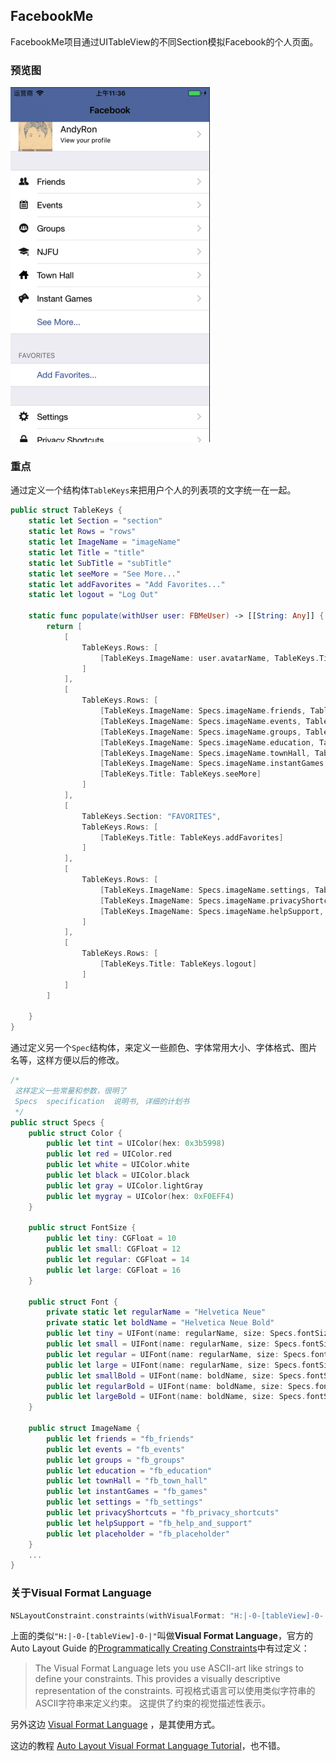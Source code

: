 FacebookMe
--------

FacebookMe项目通过UITableView的不同Section模拟Facebook的个人页面。



### 预览图

![](FacebookMe.jpg)



### 重点

通过定义一个结构体`TableKeys`来把用户个人的列表项的文字统一在一起。

```swift
public struct TableKeys {
    static let Section = "section"
    static let Rows = "rows"
    static let ImageName = "imageName"
    static let Title = "title"
    static let SubTitle = "subTitle"
    static let seeMore = "See More..."
    static let addFavorites = "Add Favorites..."
    static let logout = "Log Out"
    
    static func populate(withUser user: FBMeUser) -> [[String: Any]] {
        return [
            [
                TableKeys.Rows: [
                    [TableKeys.ImageName: user.avatarName, TableKeys.Title: user.name, TableKeys.SubTitle: "View your profile"]
                ]
            ],
            [
                TableKeys.Rows: [
                    [TableKeys.ImageName: Specs.imageName.friends, TableKeys.Title: "Friends"],
                    [TableKeys.ImageName: Specs.imageName.events, TableKeys.Title: "Events"],
                    [TableKeys.ImageName: Specs.imageName.groups, TableKeys.Title: "Groups"],
                    [TableKeys.ImageName: Specs.imageName.education, TableKeys.Title: user.education],
                    [TableKeys.ImageName: Specs.imageName.townHall, TableKeys.Title: "Town Hall"],
                    [TableKeys.ImageName: Specs.imageName.instantGames, TableKeys.Title: "Instant Games"],
                    [TableKeys.Title: TableKeys.seeMore]
                ]
            ],
            [
                TableKeys.Section: "FAVORITES",
                TableKeys.Rows: [
                    [TableKeys.Title: TableKeys.addFavorites]
                ]
            ],
            [
                TableKeys.Rows: [
                    [TableKeys.ImageName: Specs.imageName.settings, TableKeys.Title: "Settings"],
                    [TableKeys.ImageName: Specs.imageName.privacyShortcuts, TableKeys.Title: "Privacy Shortcuts"],
                    [TableKeys.ImageName: Specs.imageName.helpSupport, TableKeys.Title: "Help and Support"]
                ]
            ],
            [
                TableKeys.Rows: [
                    [TableKeys.Title: TableKeys.logout]
                ]
            ]
        ]
        
    }
}
```



通过定义另一个`Spec`结构体，来定义一些颜色、字体常用大小、字体格式、图片名等，这样方便以后的修改。

```swift
/*
 这样定义一些常量和参数，很明了
 Specs  specification  说明书, 详细的计划书
 */
public struct Specs {
    public struct Color {
        public let tint = UIColor(hex: 0x3b5998)
        public let red = UIColor.red
        public let white = UIColor.white
        public let black = UIColor.black
        public let gray = UIColor.lightGray
        public let mygray = UIColor(hex: 0xF0EFF4)
    }
    
    public struct FontSize {
        public let tiny: CGFloat = 10
        public let small: CGFloat = 12
        public let regular: CGFloat = 14
        public let large: CGFloat = 16
    }
    
    public struct Font {
        private static let regularName = "Helvetica Neue"
        private static let boldName = "Helvetica Neue Bold"
        public let tiny = UIFont(name: regularName, size: Specs.fontSize.tiny)
        public let small = UIFont(name: regularName, size: Specs.fontSize.small)
        public let regular = UIFont(name: regularName, size: Specs.fontSize.regular)
        public let large = UIFont(name: regularName, size: Specs.fontSize.large)
        public let smallBold = UIFont(name: boldName, size: Specs.fontSize.small)
        public let regularBold = UIFont(name: boldName, size: Specs.fontSize.regular)
        public let largeBold = UIFont(name: boldName, size: Specs.fontSize.large)
    }
    
    public struct ImageName {
        public let friends = "fb_friends"
        public let events = "fb_events"
        public let groups = "fb_groups"
        public let education = "fb_education"
        public let townHall = "fb_town_hall"
        public let instantGames = "fb_games"
        public let settings = "fb_settings"
        public let privacyShortcuts = "fb_privacy_shortcuts"
        public let helpSupport = "fb_help_and_support"
        public let placeholder = "fb_placeholder"
    }
    ...
}    
```





### 关于Visual Format Language

```swift
NSLayoutConstraint.constraints(withVisualFormat: "H:|-0-[tableView]-0-|", options: .directionLeadingToTrailing, metrics: nil, views: ["tableView": tableView])
```

上面的类似`"H:|-0-[tableView]-0-|"`叫做**Visual Format Language**，官方的Auto Layout Guide 的[Programmatically Creating Constraints](https://developer.apple.com/library/archive/documentation/UserExperience/Conceptual/AutolayoutPG/ProgrammaticallyCreatingConstraints.html#//apple_ref/doc/uid/TP40010853-CH16-SW1)中有过定义：

> The Visual Format Language lets you use ASCII-art like strings to define your constraints. This provides a visually descriptive representation of the constraints. 
> 可视格式语言可以使用类似字符串的ASCII字符串来定义约束。 这提供了约束的视觉描述性表示。

另外这边 [Visual Format Language](https://developer.apple.com/library/archive/documentation/UserExperience/Conceptual/AutolayoutPG/VisualFormatLanguage.html) ，是其使用方式。

这边的教程 [Auto Layout Visual Format Language Tutorial](https://www.raywenderlich.com/277-auto-layout-visual-format-language-tutorial)，也不错。

